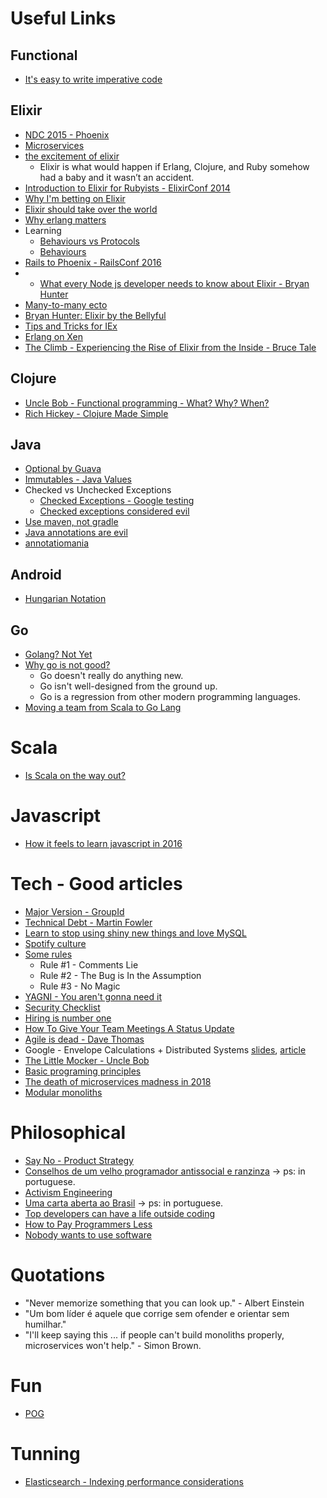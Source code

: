 # Useful Links

## Functional
 - [It's easy to write imperative code](http://staltz.com/its-easy-to-write-imperative.html)

## Elixir
 - [NDC 2015 - Phoenix](http://www.chrismccord.com/blog/2015/06/26/ndc-oslo-2015-phoenix-a-framework-for-the-modern-web/)
 - [Microservices](http://blog.plataformatec.com.br/2015/06/elixir-in-times-of-microservices/)
 - [the excitement of elixir](http://devintorr.es/blog/2013/01/22/the-excitement-of-elixir/)
   - Elixir is what would happen if Erlang, Clojure, and Ruby somehow had a baby and it wasn’t an accident.
 - [Introduction to Elixir for Rubyists - ElixirConf 2014](https://www.youtube.com/watch?v=XbD1Emhm31w&list=PLE7tQUdRKcyakbmyFcmznq2iNtL80mCsT&index=16)
 - [Why I'm betting on Elixir](https://medium.com/@kenmazaika/why-im-betting-on-elixir-7c8f847b58#.q3ddy5n32)
 - [Elixir should take over the world](https://www.youtube.com/watch?v=X25xOhntr6s)
 - [Why erlang matters](https://sameroom.io/blog/why-erlang-matters/)
 - Learning
   - [Behaviours vs Protocols](https://www.djm.org.uk/posts/elixir-behaviours-vs-protocols-what-is-the-difference/)
   - [Behaviours](https://www.djm.org.uk/posts/elixir-behaviours-vs-protocols-what-is-the-difference/) 
 - [Rails to Phoenix - RailsConf 2016](https://www.youtube.com/watch?v=OxhTQdcieQE)
 - * [What every Node js developer needs to know about Elixir - Bryan Hunter](https://www.youtube.com/watch?v=q8wueg2hswA)
 - [Many-to-many ecto](http://blog.roundingpegs.com/an-example-of-many-to-many-associations-in-ecto-and-phoenix/)
 - [Bryan Hunter: Elixir by the Bellyful](https://www.youtube.com/watch?time_continue=1119&v=iswld-Rpi_g)
 - [Tips and Tricks for IEx](https://blog.echobind.com/tips-and-tricks-for-iex-161d0049cfcd)
 - [Erlang on Xen](http://zerg.erlangonxen.org/)
 - [The Climb - Experiencing the Rise of Elixir from the Inside - Bruce Tale](https://www.youtube.com/watch?v=9lkO-kgxoiY)
 
## Clojure
 - [Uncle Bob - Functional programming - What? Why? When?](https://www.youtube.com/watch?v=7Zlp9rKHGD4)
 - [Rich Hickey - Clojure Made Simple](https://www.youtube.com/watch?v=VSdnJDO-xdg)

## Java
 - [Optional by Guava](https://github.com/google/guava/wiki/UsingAndAvoidingNullExplained)
 - [Immutables - Java Values](http://immutables.github.io/)
 - Checked vs Unchecked Exceptions
    - [Checked Exceptions - Google testing](http://googletesting.blogspot.com.br/2009/09/checked-exceptions-i-love-you-but-you.html)
    - [Checked exceptions considered evil](https://medium.com/@eob/checked-exceptions-considered-evil-f7d07e051fa6#.btctx1wye)
 - [Use maven, not gradle](https://rule1.quora.com/Use-Maven-Not-Gradle)
 - [Java annotations are evil](http://www.yegor256.com/2016/04/12/java-annotations-are-evil.html)
 - [annotatiomania](http://www.annotatiomania.com/)

## Android
 - [Hungarian Notation](http://jakewharton.com/just-say-no-to-hungarian-notation/)

## Go
 - [Golang? Not Yet](https://rule1.quora.com/Golang-Not-yet)
 - [Why go is not good?](http://yager.io/programming/go.html)
   - Go doesn't really do anything new. 
   - Go isn't well-designed from the ground up. 
   - Go is a regression from other modern programming languages.
 - [Moving a team from Scala to Go Lang](http://jimplush.com/talk/2015/12/19/moving-a-team-from-scala-to-golang/)
   
# Scala
 - [Is Scala on the way out?](https://www.linkedin.com/pulse/scala-way-out-owen-rubel)

# Javascript
 - [How it feels to learn javascript in 2016](https://hackernoon.com/how-it-feels-to-learn-javascript-in-2016-d3a717dd577f#.nis46p6at)

# Tech - Good articles
 - [Major Version - GroupId](http://jakewharton.com/java-interoperability-policy-for-major-version-updates/)
 - [Technical Debt - Martin Fowler](http://martinfowler.com/bliki/TechnicalDebtQuadrant.html)
 - [Learn to stop using shiny new things and love MySQL](https://engineering.pinterest.com/blog/learn-stop-using-shiny-new-things-and-love-mysql)
 - [Spotify culture](https://labs.spotify.com/2014/03/27/spotify-engineering-culture-part-1/)
 - [Some rules](https://rule1.quora.com/The-Rules)
   - Rule #1 - Comments Lie
   - Rule #2 - The Bug is In the Assumption
   - Rule #3 - No Magic
 - [YAGNI - You aren't gonna need it](http://martinfowler.com/bliki/Yagni.html)
 - [Security Checklist](https://securitychecklist.org/)
 - [Hiring is number one](http://algeri-wong.com/yishan/engineering-management-hiring.html)
 - [How To Give Your Team Meetings A Status Update](https://blog.trello.com/give-team-meetings-status-update/?utm_source=newsletter&utm_medium=email&utm_campaign=MayNewsletter2)
 - [Agile is dead - Dave Thomas](https://www.youtube.com/watch?v=a-BOSpxYJ9M)
 - Google - Envelope Calculations + Distributed Systems [slides](http://www.cs.cornell.edu/projects/ladis2009/talks/dean-keynote-ladis2009.pdf), [article](http://highscalability.com/blog/2011/1/26/google-pro-tip-use-back-of-the-envelope-calculations-to-choo.html)
 - [The Little Mocker - Uncle Bob](https://8thlight.com/blog/uncle-bob/2014/05/14/TheLittleMocker.html)
 - [Basic programing principles](http://www.makeuseof.com/tag/basic-programming-principles/)
 - [The death of microservices madness in 2018](http://www.dwmkerr.com/the-death-of-microservice-madness-in-2018/)
 - [Modular monoliths](https://www.youtube.com/watch?v=kbKxmEeuvc4)
 
# Philosophical
 - [Say No - Product Strategy](http://www.productstrategymeanssayingno.com/)
 - [Conselhos de um velho programador antissocial e ranzinza](https://medium.com/brasil/conselhos-de-um-velho-programador-antissocial-e-ranzinza-3b32f7ba4561#.rofq6w922) -> ps: in portuguese.
 - [Activism Engineering](http://matthewbischoff.com/activist-engineering/)
 - [Uma carta aberta ao Brasil](http://markmanson.net/brazil_pt) -> ps: in portuguese.
 - [Top developers can have a life outside coding](http://www.belenalbeza.com/top-developers-can-have-a-life-outside-coding/?utm_content=buffer8d663&utm_medium=social&utm_source=facebook.com&utm_campaign=buffer)
 - [How to Pay Programmers Less](http://www.yegor256.com/2016/12/06/how-to-pay-programmers-less.html)
 - [Nobody wants to use software](https://medium.freecodecamp.com/nobody-wants-to-use-software-a75643bee654#.uzvcfmjji)
 
# Quotations
 - "Never memorize something that you can look up." - Albert Einstein
 - "Um bom líder é aquele que corrige sem ofender e orientar sem humilhar."
 - "I'll keep saying this ... if people can't build monoliths properly, microservices won't help." - Simon Brown.
 
# Fun
 - [POG](http://pt.slideshare.net/josenaldomatos/programao-orientada-a-gambiarra-30097904/26)

# Tunning
 - [Elasticsearch - Indexing performance considerations](https://www.elastic.co/blog/performance-considerations-elasticsearch-indexing)

